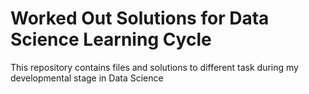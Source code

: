 # Worked Out Solutions for Data Science Learning Cycle
This repository contains files and solutions to different task during my developmental stage in Data Science

